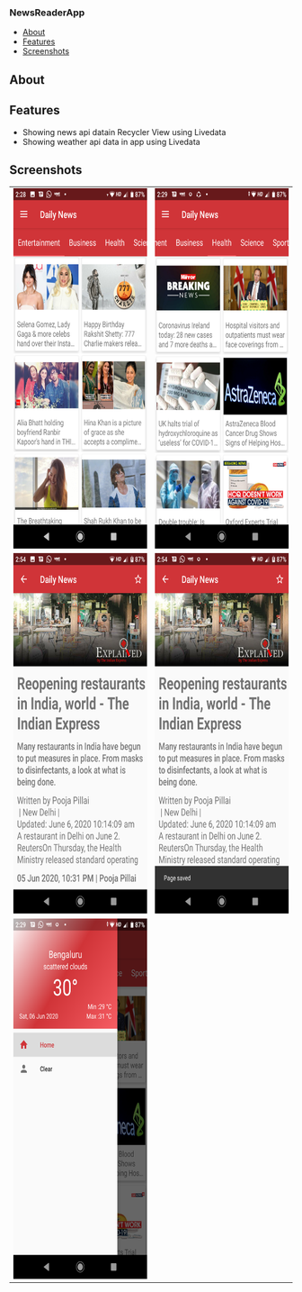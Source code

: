 ### NewsReaderApp

* [About](#about)
* [Features](#features)
* [Screenshots](#screenshots)

## About

## Features

* Showing news api datain Recycler View using Livedata
* Showing weather api data in app using Livedata

## Screenshots

<table style="width:100%; table-layout:fixed;">
  <tr style="width:100%;">
    <td style="width:50%;"><img height = "640" width ="360" src="https://raw.githubusercontent.com/SapnaPanjabi/NewsReaderApp/master/screenshots/image1.png"></td>
    <td style="width:50%;"><img height = "640" width ="360" src="https://raw.githubusercontent.com/SapnaPanjabi/NewsReaderApp/master/screenshots/image2.png"></td>
  </tr>
  <tr style="width:100%;">
    <td style="width:50%;"><img height = "640" width ="360" src="https://raw.githubusercontent.com/SapnaPanjabi/NewsReaderApp/master/screenshots/image3.png"></td>
    <td style="width:50%;"><img height = "640" width ="360" src="https://raw.githubusercontent.com/SapnaPanjabi/NewsReaderApp/master/screenshots/image4.png"></td>
  </tr>
 <tr style="width:100%;">
    <td style="width:50%;"><img height = "640" width ="360" src="https://raw.githubusercontent.com/SapnaPanjabi/NewsReaderApp/master/screenshots/image5.png"></td>
  </tr>
 </table>
